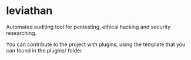 leviathan
=========

Automated auditing tool for pentesting, ethical hacking and security researching.

You can contribute to the project with plugins, using the template that you can found in the plugins/ folder.
